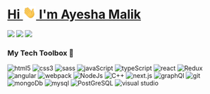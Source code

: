 # [Hi <img src="https://raw.githubusercontent.com/ABSphreak/ABSphreak/master/gifs/Hi.gif" width="30px"> I'm Ayesha Malik](https://www.linkedin.com/in/ayesha-malik-02508a128/)
[<img height="30" src="https://img.shields.io/badge/twitter-%231DA1F2.svg?&style=for-the-badge&logo=twitter&logoColor=white" />](https://twitter.com/aashimalik28)
[<img height="30" src="https://img.shields.io/badge/linkedin-blue.svg?&style=for-the-badge&logo=linkedin&logoColor=white" />](https://www.linkedin.com/in/ayesha-malik-02508a128/)
[<img height="30" src="https://img.shields.io/badge/medium-black.svg?&style=for-the-badge&logo=medium&logoColor=white" />](https://medium.com/@aashimalik)

### My Tech Toolbox 🧰

<p align="left">
<img src="https://upload.wikimedia.org/wikipedia/commons/thumb/6/61/HTML5_logo_and_wordmark.svg/512px-HTML5_logo_and_wordmark.svg.png" alt="html5" height="50"/> 
<img src="https://upload.wikimedia.org/wikipedia/commons/thumb/d/d5/CSS3_logo_and_wordmark.svg/1200px-CSS3_logo_and_wordmark.svg.png" alt="css3" height="50"/>
<img src="https://camo.githubusercontent.com/ab747b62af88eb4ec43eade4e68bdf8a4983381203d654a76c974cddfaca0814/68747470733a2f2f7777772e666c617469636f6e2e636f6d2f7376672f7374617469632f69636f6e732f7376672f3931392f3931393833312e737667" alt="sass" height="50"/> 
<img src="https://cdn2.iconfinder.com/data/icons/designer-skills/128/code-programming-javascript-software-develop-command-language-512.png" alt="javaScript" width="50" height="50"/> 
<img src="https://camo.githubusercontent.com/80ff2a9d9c0ad2d107786fbecb49d7d1109dd9e72b2b58c144326c5fc95b6ffa/68747470733a2f2f7777772e666c617469636f6e2e636f6d2f7376672f7374617469632f69636f6e732f7376672f3534312f3534313530302e737667" alt="typeScript" width="50" height="50" />
<img src="https://camo.githubusercontent.com/dbe670ecea36b59366b09cb0f6530898d02409129b1663be0ff31e753a527e07/68747470733a2f2f75706c6f61642e77696b696d656469612e6f72672f77696b6970656469612f636f6d6d6f6e732f612f61372f52656163742d69636f6e2e737667" alt="react" width="50" height="50"/>
<img src="https://camo.githubusercontent.com/0e620098c29671ceebe9dd8e6ebb1cabc0d568eb0d7921f88a8558ed227f48d8/68747470733a2f2f75706c6f61642e77696b696d656469612e6f72672f77696b6970656469612f636f6d6d6f6e732f342f34392f52656475782e706e67" alt="Redux" width="50" height="50"/>
<img src="https://cdn2.iconfinder.com/data/icons/designer-skills/128/angular-128.png" alt="angular" width="50" height="50"/>
<img src="https://raw.githubusercontent.com/webpack/media/master/logo/icon.svg" alt="webpack" width="50" height="50"/>
<img src="https://cdn4.iconfinder.com/data/icons/logos-3/456/nodejs-new-pantone-black-128.png" alt="NodeJs" width="50" height="50"/>
<img src="https://i.pinimg.com/originals/99/f8/87/99f887833c475448723d3c9ac16c179b.png" alt="C++" width="50" height="50"/>
 <img src="https://camo.githubusercontent.com/add2c9721e333f0043ac938f3dadbc26a282776e01b95b308fcaba5afaf74ae3/68747470733a2f2f6173736574732e76657263656c2e636f6d2f696d6167652f75706c6f61642f76313538383830353835382f7265706f7369746f726965732f76657263656c2f6c6f676f2e706e67" alt="next.js" width="50" height="50"/> 
<img src="https://camo.githubusercontent.com/aa865be246abc0b793c89c522d95079be6eef25dcd160605633022e443255fa4/68747470733a2f2f75706c6f61642e77696b696d656469612e6f72672f77696b6970656469612f636f6d6d6f6e732f312f31372f4772617068514c5f4c6f676f2e737667" alt="graphQl" width="50" height="50"/> 
<img src="https://www.vectorlogo.zone/logos/git-scm/git-scm-icon.svg" alt="git" width="50" height="50"/> 
<img src="https://cdn4.iconfinder.com/data/icons/logos-3/512/mongodb-2-128.png" alt="mongoDb" width="80" height="50"/>
<img src="https://i.pinimg.com/originals/50/f1/58/50f1582a95bdac10f1c3fa295c8b947b.png" alt="mysql" width="50" height="50"/>
<img src="https://upload.wikimedia.org/wikipedia/commons/2/29/Postgresql_elephant.svg" alt="PostGreSQL" width="50" height="50"/>
<img src="https://camo.githubusercontent.com/1708ce976581ff41a169dc4d3161d41b91900ca2ea48db4950db36f9f45932af/68747470733a2f2f75706c6f61642e77696b696d656469612e6f72672f77696b6970656469612f636f6d6d6f6e732f392f39612f56697375616c5f53747564696f5f436f64655f312e33355f69636f6e2e737667" alt="visual studio" width="50" height="50"/>
 
 
</p>

<!--
**Aashimalik/Aashimalik** is a ✨ _special_ ✨ repository because its `README.md` (this file) appears on your GitHub profile.

Here are some ideas to get you started:

- 🔭 I’m currently working on ...
- 🌱 I’m currently learning ...
- 👯 I’m looking to collaborate on ...
- 🤔 I’m looking for help with ...
- 💬 Ask me about ...
- 📫 How to reach me: ...
- 😄 Pronouns: ...
- ⚡ Fun fact: ...
-->
